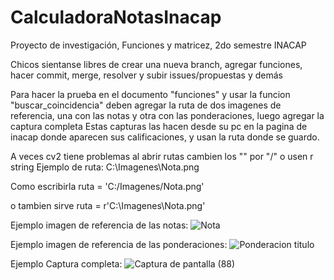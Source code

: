 # CalculadoraNotasInacap
Proyecto de investigación, Funciones y matricez, 2do semestre INACAP

Chicos sientanse libres de crear una nueva branch, agregar funciones, hacer commit, merge, resolver y subir issues/propuestas y demás 

Para hacer la prueba en el documento "funciones" y usar la funcion "buscar_coincidencia" deben agregar la ruta de dos imagenes de referencia, una con las notas y otra con las ponderaciones, luego agregar la captura completa
Estas capturas las hacen desde su pc en la pagina de inacap donde aparecen sus calificaciones, y usan la ruta donde se guardo.

A veces cv2 tiene problemas al abrir rutas cambien los "\" por "/" o usen r string
Ejemplo de ruta: C:\Imagenes\Nota.png

Como escribirla
ruta = 'C:/Imagenes/Nota.png'

o tambien sirve
ruta = r'C:\Imagenes\Nota.png'

Ejemplo imagen de referencia de las notas:
![Nota](https://github.com/nestorhnz/CalculadoraNotasInacap/assets/153102889/115fde88-2b89-4fc5-9472-64ea4678a876)

Ejemplo imagen de referencia de las ponderaciones:
![Ponderacion titulo](https://github.com/nestorhnz/CalculadoraNotasInacap/assets/153102889/61370b63-9ec0-4be2-86fa-d6345662b8c0)

Ejemplo Captura completa:
![Captura de pantalla (88)](https://github.com/nestorhnz/CalculadoraNotasInacap/assets/153102889/c2b2d61c-153c-4f99-b1cc-9984785ef911)




